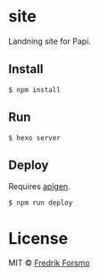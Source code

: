 site
====

Landning site for Papi.


## Install

```
$ npm install
```

## Run

```
$ hexo server
```

## Deploy

Requires [apigen](http://www.apigen.org/).

```
$ npm run deploy
```

# License

MIT © [Fredrik Forsmo](https://github.com/frozzare)
